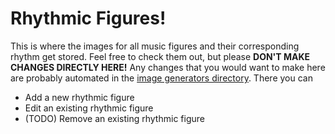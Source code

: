 # Rhythmic Figures!  
This is where the images for all music figures and their corresponding rhythm get stored. Feel free to check them out, but please **DON'T MAKE CHANGES DIRECTLY HERE!** Any changes that you would want to make here are probably automated in the [image generators directory](/image-generators). There you can  
- Add a new rhythmic figure  
- Edit an existing rhythmic figure  
- (TODO) Remove an existing rhythmic figure